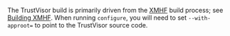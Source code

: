 The TrustVisor build is primarily driven from the [XMHF](../../../xmhf)
build process; see [Building XMHF](../../../xmhf/doc/building-xmhf.md). When
running `configure`, you will need to set `--with-approot=` to point
to the TrustVisor source code.
